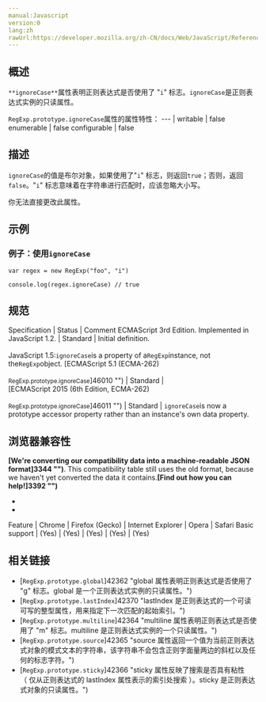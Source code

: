 ```yaml
---
manual:Javascript
version:0
lang:zh
rawUrl:https://developer.mozilla.org/zh-CN/docs/Web/JavaScript/Reference/Global_Objects/RegExp/ignoreCase
---
```






## 概述<a name="Summary"></a>


`**ignoreCase**`属性表明正则表达式是否使用了 &quot;`i`&quot; 标志。`ignoreCase`是正则表达式实例的只读属性。


`RegExp.prototype.ignoreCase`属性的属性特性： 
 ---  | 
writable | false 
enumerable | false 
configurable | false 



## 描述<a name="Description"></a>


`ignoreCase`的值是布尔对象，如果使用了&quot;`i`&quot; 标志，则返回`true`；否则，返回`false`。&quot;`i`&quot; 标志意味着在字符串进行匹配时，应该忽略大小写。



你无法直接更改此属性。


## 示例<a name="Examples"></a>

### 例子：使用`ignoreCase`<a name="Example:_Using_MIN_VALUE"></a>

```
var regex = new RegExp("foo", "i")

console.log(regex.ignoreCase) // true
```

## 规范<a name="规范"></a>

Specification | Status | Comment 
ECMAScript 3rd Edition. Implemented in JavaScript 1.2. | Standard | Initial definition.<br></br>JavaScript 1.5:`ignoreCase`is a property of a`RegExp`instance, not the`RegExp`object. 
[ECMAScript 5.1 (ECMA-262)<br></br><small>RegExp.prototype.ignoreCase</small>]46010 "") | Standard |  
[ECMAScript 2015 (6th Edition, ECMA-262)<br></br><small>RegExp.prototype.ignoreCase</small>]46011 "") | Standard | `ignoreCase`is now a prototype accessor property rather than an instance&#39;s own data property. 


## 浏览器兼容性<a name="浏览器兼容性"></a>


**[We&#39;re converting our compatibility data into a machine-readable JSON format]3344 "")**. This compatibility table still uses the old format, because we haven&#39;t yet converted the data it contains.**[Find out how you can help!]3392 "")**


* 
* 

Feature | Chrome | Firefox (Gecko) | Internet Explorer | Opera | Safari 
Basic support | (Yes) | (Yes) | (Yes) | (Yes) | (Yes) 




## 相关链接<a name="See_also"></a>

* [`RegExp.prototype.global`]42362 "global 属性表明正则表达式是否使用了 "g" 标志。global 是一个正则表达式实例的只读属性。")
* [`RegExp.prototype.lastIndex`]42370 "lastIndex 是正则表达式的一个可读可写的整型属性，用来指定下一次匹配的起始索引。")
* [`RegExp.prototype.multiline`]42364 "multiline 属性表明正则表达式是否使用了 "m" 标志。multiline 是正则表达式实例的一个只读属性。")
* [`RegExp.prototype.source`]42365 "source 属性返回一个值为当前正则表达式对象的模式文本的字符串，该字符串不会包含正则字面量两边的斜杠以及任何的标志字符。")
* [`RegExp.prototype.sticky`]42366 "sticky 属性反映了搜索是否具有粘性（ 仅从正则表达式的 lastIndex 属性表示的索引处搜索 ）。sticky 是正则表达式对象的只读属性。")




